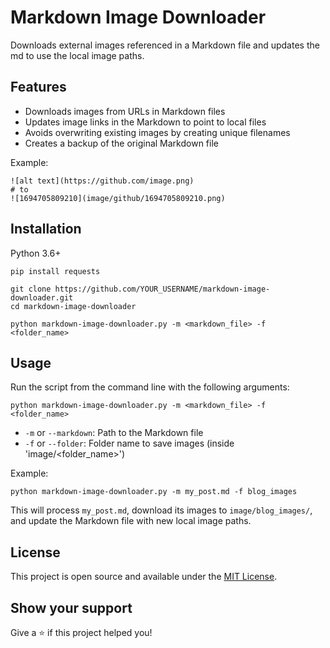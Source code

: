 # Markdown Image Downloader

Downloads external images referenced in a Markdown file and updates the md to use the local image paths.

## Features

- Downloads images from URLs in Markdown files
- Updates image links in the Markdown to point to local files
- Avoids overwriting existing images by creating unique filenames
- Creates a backup of the original Markdown file

Example:

```
![alt text](https://github.com/image.png)
# to
![1694705809210](image/github/1694705809210.png)
```

## Installation

Python 3.6+

```
pip install requests

git clone https://github.com/YOUR_USERNAME/markdown-image-downloader.git
cd markdown-image-downloader

python markdown-image-downloader.py -m <markdown_file> -f <folder_name>
```

## Usage

Run the script from the command line with the following arguments:

```
python markdown-image-downloader.py -m <markdown_file> -f <folder_name>
```

- `-m` or `--markdown`: Path to the Markdown file
- `-f` or `--folder`: Folder name to save images (inside 'image/<folder_name>')

Example:

```
python markdown-image-downloader.py -m my_post.md -f blog_images
```

This will process `my_post.md`, download its images to `image/blog_images/`, and update the Markdown file with new local image paths.

## License

This project is open source and available under the [MIT License](LICENSE).

## Show your support

Give a ⭐️ if this project helped you!
